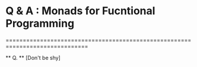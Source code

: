 # Q & A : Monads for Fucntional Programming
==============================================================================

** Q. ** [Don't be shy]

